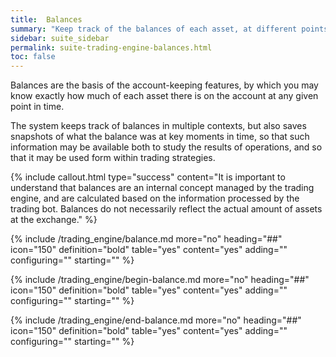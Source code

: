 ```yaml
---
title:  Balances
summary: "Keep track of the balances of each asset, at different points in time. On this page: Balance, Begin Balance, and End Balance."
sidebar: suite_sidebar
permalink: suite-trading-engine-balances.html
toc: false
---
```


Balances are the basis of the account-keeping features, by which you may know exactly how much of each asset there is on the account at any given point in time.

The system keeps track of balances in multiple contexts, but also saves snapshots of what the balance was at key moments in time, so that such information may be available both to study the results of operations, and so that it may be used form within trading strategies.

{% include callout.html type="success" content="It is important to understand that balances are an internal concept managed by the trading engine, and are calculated based on the information processed by the trading bot. Balances do not necessarily reflect the actual amount of assets at the exchange." %}

{% include /trading_engine/balance.md more="no" heading="##" icon="150" definition="bold" table="yes" content="yes" adding="" configuring="" starting="" %}

{% include /trading_engine/begin-balance.md more="no" heading="##" icon="150" definition="bold" table="yes" content="yes" adding="" configuring="" starting="" %}

{% include /trading_engine/end-balance.md more="no" heading="##" icon="150" definition="bold" table="yes" content="yes" adding="" configuring="" starting="" %}